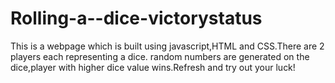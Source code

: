 # Rolling-a--dice-victorystatus
This is a webpage which is built using javascript,HTML and CSS.There are 2 players each representing a dice.
random numbers are generated on the dice,player with higher dice value wins.Refresh and try out your luck!

